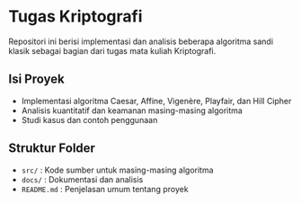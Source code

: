 # Tugas Kriptografi

Repositori ini berisi implementasi dan analisis beberapa algoritma sandi klasik sebagai bagian dari tugas mata kuliah Kriptografi.

## Isi Proyek
- Implementasi algoritma Caesar, Affine, Vigenère, Playfair, dan Hill Cipher
- Analisis kuantitatif dan keamanan masing-masing algoritma
- Studi kasus dan contoh penggunaan

## Struktur Folder
- `src/` : Kode sumber untuk masing-masing algoritma
- `docs/` : Dokumentasi dan analisis
- `README.md` : Penjelasan umum tentang proyek


